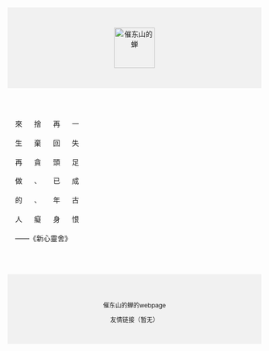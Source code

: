 <body>
  <div style="
    background-color: #f1f1f1;
    text-align: center;
    padding: 40px;
  ">
    <img src='https://s2.loli.net/2024/07/19/cCTVJmLEwAXh9p8.jpg' alt="催东山的蝉" width="80px" height="80px";>
  </div>
  <div style="
    max-width: 700px;
    margin: 30px auto;
    padding: 15px;
    line-height: 1.7">
    <p>來      捨      再      一</p>
    <p>生      棄      回      失</p>
    <p>再      貪      頭      足</p>
    <p>做      、      已      成</p>
    <p>的      、      年      古</p>
    <p>人      癡      身      恨</p>
    <p>                        ——《新心靈舍》</p>
  </div>
<div style="
    background-color: #f1f1f1;
    text-align: center;
    padding: 40px;
    font-size: 12px;
  ">
  <p>催东山的蝉的webpage</p>
  <a>友情链接（暂无）</a>
</div>
</body>
